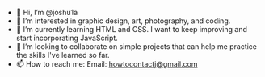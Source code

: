 - 👋 Hi, I’m @joshu1a
- 👀 I’m interested in graphic design, art, photography, and coding.
- 🌱 I’m currently learning HTML and CSS. I want to keep improving and start incorporating JavaScript.
- 💞️ I’m looking to collaborate on simple projects that can help me practice the skills I've learned so far.
- 📫 How to reach me: Email: howtocontactj@gmail.com

<!---
joshu1a/joshu1a is a ✨ special ✨ repository because its `README.md` (this file) appears on your GitHub profile.
You can click the Preview link to take a look at your changes.
--->
